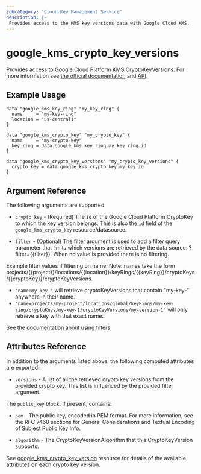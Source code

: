 ```yaml
---
subcategory: "Cloud Key Management Service"
description: |-
 Provides access to the KMS key versions data with Google Cloud KMS.
---
```


# google_kms_crypto_key_versions

Provides access to Google Cloud Platform KMS CryptoKeyVersions. For more information see
[the official documentation](https://cloud.google.com/kms/docs/object-hierarchy#key_version)
and
[API](https://cloud.google.com/kms/docs/reference/rest/v1/projects.locations.keyRings.cryptoKeys.cryptoKeyVersions).


## Example Usage

```hcl
data "google_kms_key_ring" "my_key_ring" {
  name     = "my-key-ring"
  location = "us-central1"
}

data "google_kms_crypto_key" "my_crypto_key" {
  name     = "my-crypto-key"
  key_ring = data.google_kms_key_ring.my_key_ring.id
}

data "google_kms_crypto_key_versions" "my_crypto_key_versions" {
  crypto_key = data.google_kms_crypto_key.my_key.id
}
```

## Argument Reference

The following arguments are supported:

* `crypto_key` - (Required) The `id` of the Google Cloud Platform CryptoKey to which the key version belongs. This is also the `id` field of the 
`google_kms_crypto_key` resource/datasource.

* `filter` - (Optional) The filter argument is used to add a filter query parameter that limits which versions are retrieved by the data source: ?filter={{filter}}. When no value is provided there is no filtering.

Example filter values if filtering on name. Note: names take the form projects/{{project}}/locations/{{location}}/keyRings/{{keyRing}}/cryptoKeys/{{cryptoKey}}/cryptoKeyVersions.

* `"name:my-key-"` will retrieve cryptoKeyVersions that contain "my-key-" anywhere in their name.
* `"name=projects/my-project/locations/global/keyRings/my-key-ring/cryptoKeys/my-key-1/cryptoKeyVersions/my-version-1"` will only retrieve a key with that exact name.

[See the documentation about using filters](https://cloud.google.com/kms/docs/sorting-and-filtering)

## Attributes Reference

In addition to the arguments listed above, the following computed attributes are exported:

* `versions` - A list of all the retrieved crypto key versions from the provided crypto key. This list is influenced by the provided filter argument.

<a name="nested_public_key"></a>The `public_key` block, if present, contains:

* `pem` - The public key, encoded in PEM format. For more information, see the RFC 7468 sections for General Considerations and Textual Encoding of Subject Public Key Info.

* `algorithm` - The CryptoKeyVersionAlgorithm that this CryptoKeyVersion supports.

See [google_kms_crypto_key_version](https://registry.terraform.io/providers/hashicorp/google/latest/docs/resources/kms_crypto_key_version) resource for details of the available attributes on each crypto key version.

